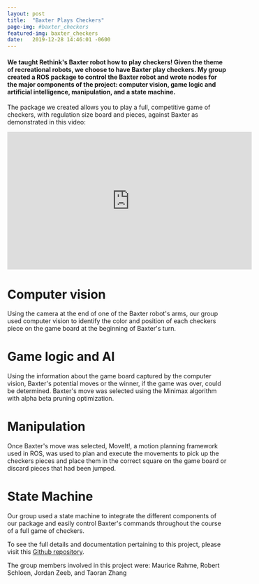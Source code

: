 ```yaml
---
layout: post
title:  "Baxter Plays Checkers"
page-img: #baxter_checkers
featured-img: baxter_checkers
date:   2019-12-28 14:46:01 -0600
---
```



#### We taught Rethink's Baxter robot how to play checkers! Given the theme of recreational robots, we choose to have Baxter play checkers. My group created a ROS package to control the Baxter robot and wrote nodes for the major components of the project: computer vision, game logic and artificial intelligence, manipulation, and a state machine.

The package we created allows you to play a full, competitive game of checkers, with regulation size board and pieces, against Baxter as demonstrated in this video:
<iframe width="560" height="315" src="https://www.youtube.com/embed/6ZOXy3TKYeM" frameborder="0" allow="accelerometer; autoplay; encrypted-media; gyroscope; picture-in-picture" allowfullscreen> </iframe>


# Computer vision
Using the camera at the end of one of the Baxter robot's arms, our group used computer vision to identify the color and position of each checkers piece on the game board at the beginning of Baxter's turn. 


# Game logic and AI
Using the information about the game board captured by the computer vision, Baxter's potential moves or the winner, if the game was over, could be determined. Baxter's move was selected using the Minimax algorithm with alpha beta pruning optimization.


# Manipulation
Once Baxter's move was selected, MoveIt!, a motion planning framework used in ROS, was used to plan and execute the movements to pick up the checkers pieces and place them in the correct square on the game board or discard pieces that had been jumped.


# State Machine
Our group used a state machine to integrate the different components of our package and easily control Baxter's commands throughout the course of a full game of checkers.


To see the full details and documentation pertaining to this project, please visit this [Github repository](https://github.com/rschloen/final-project-checkers).

The group members involved in this project were: Maurice Rahme, Robert Schloen, Jordan Zeeb, and Taoran Zhang
